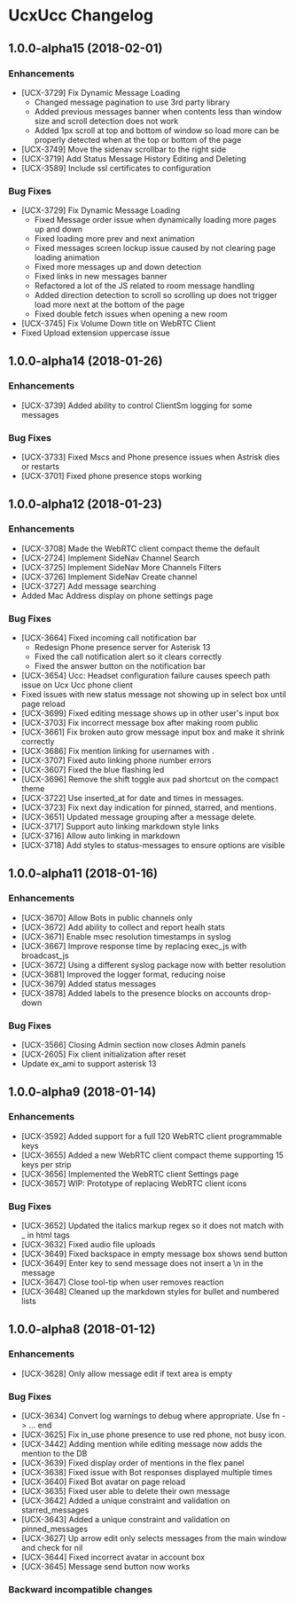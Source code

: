 # UcxUcc Changelog

## 1.0.0-alpha15 (2018-02-01)

### Enhancements

* [UCX-3729] Fix Dynamic Message Loading
  * Changed message pagination to use 3rd party library
  * Added previous messages banner when contents less than window size and scroll detection does not work
  * Added 1px scroll at top and bottom of window so load more can be properly detected when at the top or bottom of the page
* [UCX-3749] Move the sidenav scrollbar to the right side
* [UCX-3719] Add Status Message History Editing and Deleting
* [UCX-3589] Include ssl certificates to configuration

### Bug Fixes

* [UCX-3729] Fix Dynamic Message Loading
  * Fixed Message order issue when dynamically loading more pages up and down
  * Fixed loading more prev and next animation
  * Fixed messages screen lockup issue caused by not clearing page loading animation
  * Fixed more messages up and down detection
  * Fixed links in new messages banner
  * Refactored a lot of the JS related to room message handling
  * Added direction detection to scroll so scrolling up does not trigger load more next at the bottom of the page
  * Fixed double fetch issues when opening a new room
* [UCX-3745] Fix Volume Down title on WebRTC Client
* Fixed Upload extension uppercase issue

## 1.0.0-alpha14 (2018-01-26)

### Enhancements

* [UCX-3739] Added ability to control ClientSm logging for some messages

### Bug Fixes

* [UCX-3733] Fixed Mscs and Phone presence issues when Astrisk dies or restarts
* [UCX-3701] Fixed phone presence stops working

## 1.0.0-alpha12 (2018-01-23)

### Enhancements

* [UCX-3708] Made the WebRTC client compact theme the default
* [UCX-2724] Implement SideNav Channel Search
* [UCX-3725] Implement SideNav More Channels Filters
* [UCX-3726] Implement SideNav Create channel
* [UCX-3727] Add message searching
* Added Mac Address display on phone settings page

### Bug Fixes

* [UCX-3664] Fixed incoming call notification bar
  * Redesign Phone presence server for Asterisk 13
  * Fixed the call notification alert so it clears correctly
  * Fixed the answer button on the notification bar
* [UCX-3654] Ucc: Headset configuration failure causes speech path issue on Ucx Ucc phone client
* Fixed issues with new status message not showing up in select box until page reload
* [UCX-3699] Fixed editing message shows up in other user's input box
* [UCX-3703] Fix incorrect message box after making room public
* [UCX-3661] Fix broken auto grow message input box and make it shrink correctly
* [UCX-3686] Fix mention linking for usernames with .
* [UCX-3707] Fixed auto linking phone number errors
* [UCX-3607] Fixed the blue flashing led
* [UCX-3696] Remove the shift toggle aux pad shortcut on the compact theme
* [UCX-3722] Use inserted_at for date and times in messages.
* [UCX-3723] Fix next day indication for pinned, starred, and mentions.
* [UCX-3651] Updated message grouping after a message delete.
* [UCX-3717] Support auto linking markdown style links
* [UCX-3716] Allow auto linking in markdown
* [UCX-3718] Add styles to status-messages to ensure options are visible

## 1.0.0-alpha11 (2018-01-16)

### Enhancements

* [UCX-3670] Allow Bots in public channels only
* [UCX-3672] Add ability to collect and report healh stats
* [UCX-3671] Enable msec resolution timestamps in syslog
* [UCX-3667] Improve response time by replacing exec_js with broadcast_js
* [UCX-3672] Using a different syslog package now with better resolution
* [UCX-3681] Improved the logger format, reducing noise
* [UCX-3679] Added status messages
* [UCX-3878] Added labels to the presence blocks on accounts drop-down

### Bug Fixes

* [UCX-3566] Closing Admin section now closes Admin panels
* [UCX-2605] Fix client initialization after reset
* Update ex_ami to support asterisk 13

## 1.0.0-alpha9 (2018-01-14)

### Enhancements

* [UCX-3592] Added support for a full 120 WebRTC client programmable keys
* [UCX-3655] Added a new WebRTC client compact theme supporting 15 keys per strip
* [UCX-3656] Implemented the WebRTC client Settings page
* [UCX-3657] WIP: Prototype of replacing WebRTC client icons

### Bug Fixes

* [UCX-3652] Updated the italics markup regex so it does not match with _ in html tags
* [UCX-3632] Fixed audio file uploads
* [UCX-3649] Fixed backspace in empty message box shows send button
* [UCX-3649] Enter key to send message does not insert a \n in the message
* [UCX-3647] Close tool-tip when user removes reaction
* [UCX-3648] Cleaned up the markdown styles for bullet and numbered lists

## 1.0.0-alpha8 (2018-01-12)

### Enhancements

* [UCX-3628] Only allow message edit if text area is empty

### Bug Fixes

* [UCX-3634] Convert log warnings to debug where appropriate. Use fn -> ... end
* [UCX-3625] Fix in_use phone presence to use red phone, not busy icon.
* [UCX-3442] Adding mention while editing message now adds the mention to the DB
* [UCX-3639] Fixed display order of mentions in the flex panel
* [UCX-3638] Fixed issue with Bot responses displayed multiple times
* [UCX-3640] Fixed Bot avatar on page reload
* [UCX-3635] Fixed user able to delete their own message
* [UCX-3642] Added a unique constraint and validation on starred_messages
* [UCX-3643] Added a unique constraint and validation on pinned_messages
* [UCX-3627] Up arrow edit only selects messages from the main window and check for nil
* [UCX-3644] Fixed incorrect avatar in account box
* [UCX-3645] Message send button now works

### Backward incompatible changes

